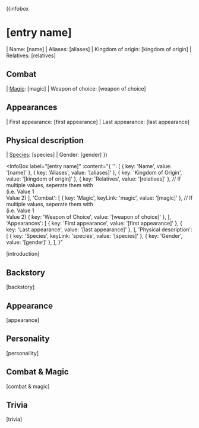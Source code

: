 <!-- Anything surrounded by "[]" can be replaced freely -->
<!-- It is preferred that you don't touch anything else unless said otherwise-->

<!-- Delete all comments once the page is complete to reduce file size -->

({infobox
# [entry name]
<!-- An image is optional for an entry's infobox -->
<!-- To include an image in the infobox, delete the surrounding comment -->
<!-- ![entry name](backend/images/[image name].png) -->
| Name: [name]
| Aliases: [aliases] <!-- If multiple values, seperate them with <br> (i.e. Value 1 <br> Value 2) -->
| Kingdom of origin: [kingdom of origin]
| Relatives: [relatives] <!-- If multiple values, seperate them with <br> (i.e. Value 1 <br> Value 2) -->
## Combat
| [Magic](/magic): [magic] <!-- If multiple values, seperate them with <br> (i.e. Value 1 <br> Value 2) -->
| Weapon of choice: [weapon of choice]
## Appearances
| First appearance: [first appearance]
| Last appearance: [last appearance]
## Physical description
| [Species](/species): [species]
| Gender: [gender]
})

<!-- Info boxes are recieiving some massive changes -->
<!-- I highly recommend asking for help when handling them -->
<InfoBox
  label="[entry name]"
  :content="{
    '': [
      { key: 'Name', value: '[name]' },
      { key: 'Aliases', value: '[aliases]' },
      { key: 'Kingdom of Origin', value: '[kingdom of origin]' },
      { key: 'Relatives', value: '[relatives]' }, // If multiple values, seperate them with <br> (i.e. Value 1 <br> Value 2)
    ],
    'Combat': [
      { key: 'Magic', keyLink: 'magic', value: '[magic]' }, // If multiple values, seperate them with <br> (i.e. Value 1 <br> Value 2)
      { key: 'Weapon of Choice', value: '[weapon of choice]' },
    ],
    'Appearances': [
      { key: 'First appearance', value: '[first appearance]' },
      { key: 'Last appearance', value: '[last appearance]' },
    ],
    'Physical description': [
      { key: 'Species', keyLink: 'species', value: '[species]' },
      { key: 'Gender', value: '[gender]' },
    ],
  }"
>
  <!-- An image is optional for an entry's infobox -->
  <!-- To include an image in the infobox, delete the surrounding comment below -->
  <!-- <img src="../images/[image name].png" alt="[entry name]" /> -->
<InfoBox>

<!-- A quote is optional for an entry -->
<!-- To include a quote on the entry, delete the surrounding comment below -->
<!--
  > [quote]
  >
  > ― [speaker]
-->

<!-- Introduce the character here -->
[introduction]

## Backstory

<!-- Put the character's backstory here -->
[backstory]

## Appearance

<!-- Describe the character's appearance here -->
[appearance]

## Personality

<!-- Describe the character's personlity here -->
[personaility]

## Combat & Magic

<!-- Describe the character's combat and magic skills here -->
[combat & magic]

## Trivia

<!-- Add some character trivia here -->
[trivia]